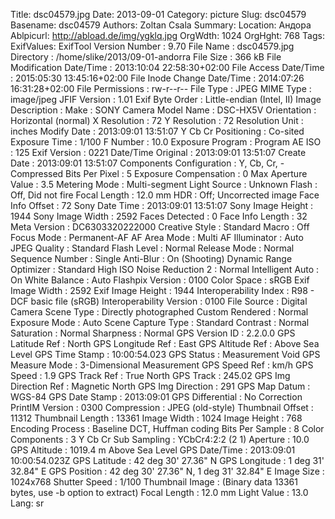 Title: dsc04579.jpg
Date: 2013-09-01
Category: picture
Slug: dsc04579
Basename: dsc04579
Authors: Zoltan Csala
Summary:
Location: Андора
Ablpicurl: http://abload.de/img/ygklq.jpg
OrgWdth: 1024
OrgHght: 768
Tags:
ExifValues: ExifTool Version Number : 9.70
            File Name : dsc04579.jpg
            Directory : /home/slike/2013/09-01-andorra
            File Size : 366 kB
            File Modification Date/Time : 2013:10:04 22:58:30+02:00
            File Access Date/Time : 2015:05:30 13:45:16+02:00
            File Inode Change Date/Time : 2014:07:26 16:31:28+02:00
            File Permissions : rw-r--r--
            File Type : JPEG
            MIME Type : image/jpeg
            JFIF Version : 1.01
            Exif Byte Order : Little-endian (Intel, II)
            Image Description :
            Make : SONY
            Camera Model Name : DSC-HX5V
            Orientation : Horizontal (normal)
            X Resolution : 72
            Y Resolution : 72
            Resolution Unit : inches
            Modify Date : 2013:09:01 13:51:07
            Y Cb Cr Positioning : Co-sited
            Exposure Time : 1/100
            F Number : 10.0
            Exposure Program : Program AE
            ISO : 125
            Exif Version : 0221
            Date/Time Original : 2013:09:01 13:51:07
            Create Date : 2013:09:01 13:51:07
            Components Configuration : Y, Cb, Cr, -
            Compressed Bits Per Pixel : 5
            Exposure Compensation : 0
            Max Aperture Value : 3.5
            Metering Mode : Multi-segment
            Light Source : Unknown
            Flash : Off, Did not fire
            Focal Length : 12.0 mm
            HDR : Off; Uncorrected image
            Face Info Offset : 72
            Sony Date Time : 2013:09:01 13:51:07
            Sony Image Height : 1944
            Sony Image Width : 2592
            Faces Detected : 0
            Face Info Length : 32
            Meta Version : DC6303320222000
            Creative Style : Standard
            Macro : Off
            Focus Mode : Permanent-AF
            AF Area Mode : Multi
            AF Illuminator : Auto
            JPEG Quality : Standard
            Flash Level : Normal
            Release Mode : Normal
            Sequence Number : Single
            Anti-Blur : On (Shooting)
            Dynamic Range Optimizer : Standard
            High ISO Noise Reduction 2 : Normal
            Intelligent Auto : On
            White Balance : Auto
            Flashpix Version : 0100
            Color Space : sRGB
            Exif Image Width : 2592
            Exif Image Height : 1944
            Interoperability Index : R98 - DCF basic file (sRGB)
            Interoperability Version : 0100
            File Source : Digital Camera
            Scene Type : Directly photographed
            Custom Rendered : Normal
            Exposure Mode : Auto
            Scene Capture Type : Standard
            Contrast : Normal
            Saturation : Normal
            Sharpness : Normal
            GPS Version ID : 2.2.0.0
            GPS Latitude Ref : North
            GPS Longitude Ref : East
            GPS Altitude Ref : Above Sea Level
            GPS Time Stamp : 10:00:54.023
            GPS Status : Measurement Void
            GPS Measure Mode : 3-Dimensional Measurement
            GPS Speed Ref : km/h
            GPS Speed : 1.9
            GPS Track Ref : True North
            GPS Track : 245.02
            GPS Img Direction Ref : Magnetic North
            GPS Img Direction : 291
            GPS Map Datum : WGS-84
            GPS Date Stamp : 2013:09:01
            GPS Differential : No Correction
            PrintIM Version : 0300
            Compression : JPEG (old-style)
            Thumbnail Offset : 11312
            Thumbnail Length : 13361
            Image Width : 1024
            Image Height : 768
            Encoding Process : Baseline DCT, Huffman coding
            Bits Per Sample : 8
            Color Components : 3
            Y Cb Cr Sub Sampling : YCbCr4:2:2 (2 1)
            Aperture : 10.0
            GPS Altitude : 1019.4 m Above Sea Level
            GPS Date/Time : 2013:09:01 10:00:54.023Z
            GPS Latitude : 42 deg 30' 27.36" N
            GPS Longitude : 1 deg 31' 32.84" E
            GPS Position : 42 deg 30' 27.36" N, 1 deg 31' 32.84" E
            Image Size : 1024x768
            Shutter Speed : 1/100
            Thumbnail Image : (Binary data 13361 bytes, use -b option to extract)
            Focal Length : 12.0 mm
            Light Value : 13.0
Lang: sr

